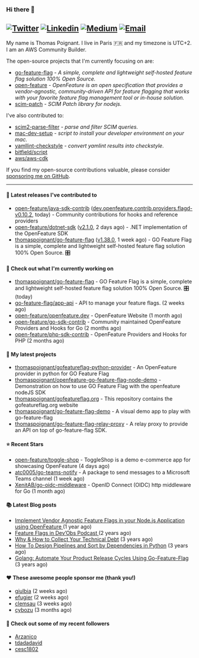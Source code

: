 ### Hi there 👋
[![Twitter](https://img.shields.io/twitter/follow/thomaspoignant?label=Twitter&style=social)](https://twitter.com/thomaspoignant)
[![Linkedin](https://img.shields.io/badge/LinkedIn--_.svg?style=social&logo=linkedin)](https://www.linkedin.com/in/poignantthomas/)
[![Medium](https://img.shields.io/badge/medium--_.svg?style=social&logo=medium)](https://thomaspoignant.medium.com/)
[![Email](https://img.shields.io/badge/email--_.svg?logo=Gmail&style=social)](mailto:thomas.poignant@gmail.com)
-----------

My name is Thomas Poignant. I live in Paris 🇫🇷 and my timezone is UTC+2.  
I am an AWS Community Builder.

The open-source projects that I'm currently focusing on are:
- [go-feature-flag](https://github.com/thomaspoignant/go-feature-flag) _- A simple, complete and lightweight self-hosted feature flag solution 100% Open Source._
- [open-feature](https://github.com/open-feature) _- OpenFeature is an open specification that provides a vendor-agnostic, community-driven API for feature flagging that works with your favorite feature flag management tool or in-house solution._
- [scim-patch](https://github.com/thomaspoignant/scim-patch) _- SCIM Patch library for nodejs._

I've also contributed to:
- [scim2-parse-filter](https://github.com/thomaspoignant/scim2-parse-filter) _- parse and filter SCIM queries._
- [mac-dev-setup](https://github.com/thomaspoignant/mac-dev-setup) _- script to install your developer environment on your mac._
- [yamllint-checkstyle](https://github.com/thomaspoignant/yamllint-checkstyle) _- convert yamlint results into checkstyle_.
- [bitfield/script](https://github.com/bitfield/script)
- [aws/aws-cdk](https://github.com/aws/aws-cdk)

If you find my open-source contributions valuable, please consider [sponsoring me on GitHub](https://github.com/sponsors/thomaspoignant/).

-----------
#### 🚀 Latest releases I've contributed to

- [open-feature/java-sdk-contrib](https://github.com/open-feature/java-sdk-contrib) ([dev.openfeature.contrib.providers.flagd-v0.10.2](https://github.com/open-feature/java-sdk-contrib/releases/tag/dev.openfeature.contrib.providers.flagd-v0.10.2), today) - Community contributions for hooks and reference providers
- [open-feature/dotnet-sdk](https://github.com/open-feature/dotnet-sdk) ([v2.1.0](https://github.com/open-feature/dotnet-sdk/releases/tag/v2.1.0), 2 days ago) - .NET implementation of the OpenFeature SDK
- [thomaspoignant/go-feature-flag](https://github.com/thomaspoignant/go-feature-flag) ([v1.38.0](https://github.com/thomaspoignant/go-feature-flag/releases/tag/v1.38.0), 1 week ago) - GO Feature Flag is a simple, complete and lightweight self-hosted feature flag solution 100% Open Source. 🎛️

#### 👷 Check out what I'm currently working on

- [thomaspoignant/go-feature-flag](https://github.com/thomaspoignant/go-feature-flag) - GO Feature Flag is a simple, complete and lightweight self-hosted feature flag solution 100% Open Source. 🎛️ (today)
- [go-feature-flag/app-api](https://github.com/go-feature-flag/app-api) - API to manage your feature flags. (2 weeks ago)
- [open-feature/openfeature.dev](https://github.com/open-feature/openfeature.dev) - OpenFeature Website (1 month ago)
- [open-feature/go-sdk-contrib](https://github.com/open-feature/go-sdk-contrib) - Community maintained OpenFeature Providers and Hooks for Go (2 months ago)
- [open-feature/php-sdk-contrib](https://github.com/open-feature/php-sdk-contrib) - OpenFeature Providers and Hooks for PHP (2 months ago)

#### 🌱 My latest projects

- [thomaspoignant/gofeatureflag-python-provider](https://github.com/thomaspoignant/gofeatureflag-python-provider) - An OpenFeature provider in python for GO Feature Flag
- [thomaspoignant/openfeature-go-feature-flag-node-demo](https://github.com/thomaspoignant/openfeature-go-feature-flag-node-demo) - Demonstration on how to use GO Feature Flag with the openfeature nodeJS SDK
- [thomaspoignant/gofeatureflag.org](https://github.com/thomaspoignant/gofeatureflag.org) - This repository contains the gofeatureflag.org website
- [thomaspoignant/go-feature-flag-demo](https://github.com/thomaspoignant/go-feature-flag-demo) - A visual demo app to play with go-feature-flag
- [thomaspoignant/go-feature-flag-relay-proxy](https://github.com/thomaspoignant/go-feature-flag-relay-proxy) - A relay proxy to provide an API on top of go-feature-flag SDK.

#### ⭐ Recent Stars

- [open-feature/toggle-shop](https://github.com/open-feature/toggle-shop) - ToggleShop is a demo e-commerce app for showcasing OpenFeature (4 days ago)
- [atc0005/go-teams-notify](https://github.com/atc0005/go-teams-notify) - A package to send messages to a Microsoft Teams channel (1 week ago)
- [XenitAB/go-oidc-middleware](https://github.com/XenitAB/go-oidc-middleware) - OpenID Connect (OIDC) http middleware for Go (1 month ago)

#### 📚 Latest Blog posts

- [Implement Vendor Agnostic Feature Flags in your Node.js Application using OpenFeature ](https://faun.pub/implement-vendor-agnostic-feature-flags-in-your-node-js-application-using-openfeature-b89fde448f6c?source=rss-9a58464dd8e9------2) (1 year ago)
- [ Feature Flags in Dev’Obs Podcast ](https://thomaspoignant.medium.com/feature-flags-in-devobs-podcast-ec11079f8a4b?source=rss-9a58464dd8e9------2) (2 years ago)
- [Why &amp; How to Collect Your Technical Debt](https://medium.com/geekculture/why-how-to-collect-your-technical-debt-bd917960eee?source=rss-9a58464dd8e9------2) (3 years ago)
- [How To Design Pipelines and Sort by Dependencies in Python](https://betterprogramming.pub/how-to-design-pipelines-and-sort-by-dependencies-in-python-ed876495a826?source=rss-9a58464dd8e9------2) (3 years ago)
- [Golang: Automate Your Product Release Cycles Using Go-Feature-Flag](https://betterprogramming.pub/automate-your-product-release-cycles-using-go-feature-flag-6ab73f869f?source=rss-9a58464dd8e9------2) (3 years ago)

#### ❤️ These awesome people sponsor me (thank you!)

- [giulbia](https://github.com/giulbia) (2 weeks ago)
- [efugier](https://github.com/efugier) (2 weeks ago)
- [clemsau](https://github.com/clemsau) (3 weeks ago)
- [cybozu](https://github.com/cybozu) (3 months ago)

#### 👯 Check out some of my recent followers

- [Arzanico](https://github.com/Arzanico)
- [tdadadavid](https://github.com/tdadadavid)
- [cesc1802](https://github.com/cesc1802)
